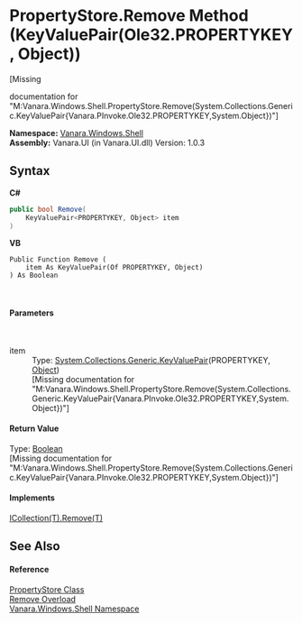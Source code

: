 # PropertyStore.Remove Method (KeyValuePair(Ole32.PROPERTYKEY, Object))
 

\[Missing <summary> documentation for "M:Vanara.Windows.Shell.PropertyStore.Remove(System.Collections.Generic.KeyValuePair{Vanara.PInvoke.Ole32.PROPERTYKEY,System.Object})"\]

**Namespace:**&nbsp;<a href="be182789-447d-1423-b31f-7fd1f1f04ab2">Vanara.Windows.Shell</a><br />**Assembly:**&nbsp;Vanara.UI (in Vanara.UI.dll) Version: 1.0.3

## Syntax

**C#**<br />
``` C#
public bool Remove(
	KeyValuePair<PROPERTYKEY, Object> item
)
```

**VB**<br />
``` VB
Public Function Remove ( 
	item As KeyValuePair(Of PROPERTYKEY, Object)
) As Boolean
```

<br />

#### Parameters
&nbsp;<dl><dt>item</dt><dd>Type: <a href="http://msdn2.microsoft.com/en-us/library/5tbh8a42" target="_blank">System.Collections.Generic.KeyValuePair</a>(PROPERTYKEY, <a href="http://msdn2.microsoft.com/en-us/library/e5kfa45b" target="_blank">Object</a>)<br />\[Missing <param name="item"/> documentation for "M:Vanara.Windows.Shell.PropertyStore.Remove(System.Collections.Generic.KeyValuePair{Vanara.PInvoke.Ole32.PROPERTYKEY,System.Object})"\]</dd></dl>

#### Return Value
Type: <a href="http://msdn2.microsoft.com/en-us/library/a28wyd50" target="_blank">Boolean</a><br />\[Missing <returns> documentation for "M:Vanara.Windows.Shell.PropertyStore.Remove(System.Collections.Generic.KeyValuePair{Vanara.PInvoke.Ole32.PROPERTYKEY,System.Object})"\]

#### Implements
<a href="http://msdn2.microsoft.com/en-us/library/bye7h94w" target="_blank">ICollection(T).Remove(T)</a><br />

## See Also


#### Reference
<a href="645b387b-035a-14f3-444b-f9d2bed24e20">PropertyStore Class</a><br /><a href="69d922a4-3e9b-ff63-1803-b2c6f3261dde">Remove Overload</a><br /><a href="be182789-447d-1423-b31f-7fd1f1f04ab2">Vanara.Windows.Shell Namespace</a><br />